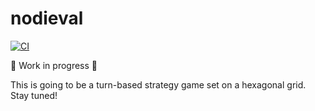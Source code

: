 # nodieval

[![CI](https://github.com/karolbelina/nodieval/actions/workflows/ci.yml/badge.svg)](https://github.com/karolbelina/nodieval/actions/workflows/ci.yml)

:construction: Work in progress :construction:

This is going to be a turn-based strategy game set on a hexagonal grid. Stay tuned!
